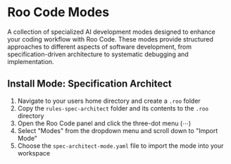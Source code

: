 # Roo Code Modes

A collection of specialized AI development modes designed to enhance your coding workflow with Roo Code. These modes provide structured approaches to different aspects of software development, from specification-driven architecture to systematic debugging and implementation.

## Install Mode: Specification Architect

1. Navigate to your users home directory and create a `.roo` folder
2. Copy the `rules-spec-architect` folder and its contents to the `.roo` directory
3. Open the Roo Code panel and click the three-dot menu (⋯)
4. Select "Modes" from the dropdown menu and scroll down to "Import Mode"
5. Choose the `spec-architect-mode.yaml` file to import the mode into your workspace
